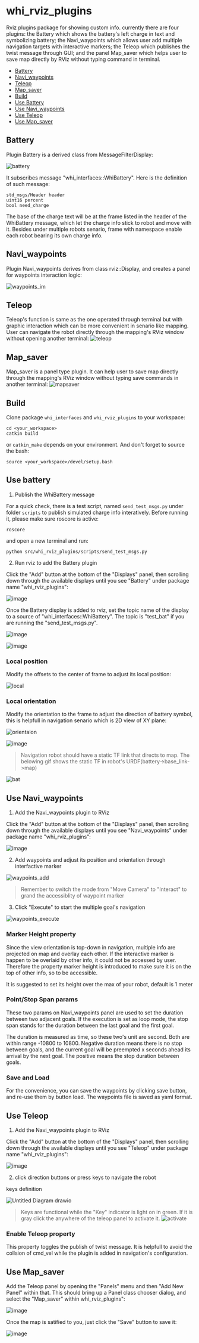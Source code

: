 # whi_rviz_plugins
Rviz plugins package for showing custom info. currently there are four plugins: the Battery which shows the battery's left charge in text and symbolizing battery; the Navi_waypoints which allows user add multiple navigation targets with interactive markers; the Teleop which publishes the twist message through GUI; and the panel Map_saver which helps user to save map directly by RViz without typing command in terminal.

- [Battery](#battery)
- [Navi_waypoints](#navi_waypoints)
- [Teleop](#teleop)
- [Map_saver](#map_saver)
- [Build](#build)
- [Use Battery](#use-battery)
- [Use Navi_waypoints](#use-navi_waypoints)
- [Use Teleop](#use-teleop)
- [Use Map_saver](#use-map_saver)

## Battery
Plugin Battery is a derived class from MessageFilterDisplay:

![battery](https://user-images.githubusercontent.com/72239958/187207845-3ec2cd87-ec7e-437b-9cd5-7884a6faf08e.gif)

It subscribes message "whi_interfaces::WhiBattery". Here is the definition of such message:

```
std_msgs/Header header
uint16 percent
bool need_charge
```

The base of the charge text will be at the frame listed in the header of the WhiBattery message, which let the charge info stick to robot and move with it. Besides under multiple robots senario, frame with namespace enable each robot bearing its own charge info.

## Navi_waypoints
Plugin Navi_waypoints derives from class rviz::Display, and creates a panel for waypoints interaction logic:

![waypoints_im](https://user-images.githubusercontent.com/72239958/198922851-85c9cbee-87e3-4eca-871b-9a39282a0e05.gif)

## Teleop
Teleop's function is same as the one operated through terminal but with graphic interaction which can be more convenient in senario like mapping. User can navigate the robot directly through the mapping's RViz window without opening another terminal:
![teleop](https://user-images.githubusercontent.com/72239958/202849722-3b94f105-314e-4de9-b6fb-4c0973ace9c4.gif)

## Map_saver
Map_saver is a panel type plugin. It can help user to save map directly through the mapping's RViz window without typing save commands in another terminal:
![mapsaver](https://user-images.githubusercontent.com/72239958/202850327-21740d9a-5339-45bb-a772-2a1c1e2f22fc.gif)


## Build
Clone package `whi_interfaces` and `whi_rviz_plugins` to your workspace:

```
cd <your_workspace>
catkin build
```

or `catkin_make` depends on your environment. And don't forget to source the bash:
```
source <your_workspace>/devel/setup.bash
```

## Use battery
1. Publish the WhiBattery message

  For a quick check, there is a test script, named `send_test_msgs.py` under folder `scripts` to publish simulated charge info interatively. Before running it, please make sure roscore is active:
  ```
  roscore
  ```
  and open a new terminal and run:
  ```
  python src/whi_rviz_plugins/scripts/send_test_msgs.py 
  ```

2. Run rviz to add the Battery plugin

  Click the "Add" button at the bottom of the "Displays" panel, then scrolling down through the available displays until you see "Battery" under package name "whi_rviz_plugins":

![image](https://user-images.githubusercontent.com/72239958/182015665-fd271ba8-7fbb-4b4c-b479-73f90e24b48d.png)

  Once the Battery display is added to rviz, set the topic name of the display to a source of "whi_interfaces::WhiBattery". The topic is "test_bat" if you are running the "send_test_msgs.py".
  
![image](https://user-images.githubusercontent.com/72239958/182015784-2942af09-8773-464b-87ce-e31522cf21ec.png)

![image](https://user-images.githubusercontent.com/72239958/187208878-81e3d48a-a54f-4eb4-af29-1ef49cd71409.png)

### Local position

Modify the offsets to the center of frame to adjust its local position:

![local](https://user-images.githubusercontent.com/72239958/187211993-2fa4fc94-10c3-432e-85df-b959d0695dc2.gif)

### Local orientation

Modify the orientation to the frame to adjust the direction of battery symbol, this is helpfull in navigation senario which is 2D view of XY plane:

![orientaion](https://user-images.githubusercontent.com/72239958/187387702-172637b1-0e06-4356-9259-c1d16afceebc.gif)

![image](https://user-images.githubusercontent.com/72239958/187388565-0340d940-fc04-4a1f-aca6-e193c1c8feaa.png)

> Navigation robot should have a static TF link that directs to map. The belowing gif shows the static TF in robot's URDF(battery->base_link->map)

![bat](https://user-images.githubusercontent.com/72239958/197972731-3d453537-44c4-4a22-9038-617c21d2711d.gif)

## Use Navi_waypoints
1. Add the Navi_waypoints plugin to RViz

Click the "Add" button at the bottom of the "Displays" panel, then scrolling down through the available displays until you see "Navi_waypoints" under package name "whi_rviz_plugins":

![image](https://user-images.githubusercontent.com/72239958/198869331-34ce45d3-8879-4535-a3ff-5046b597dca4.png)

2. Add waypoints and adjust its position and orientation through interfactive marker

![waypoints_add](https://user-images.githubusercontent.com/72239958/198868281-a7e562d9-c85d-4ec5-ab89-87e6f34de6eb.gif)

> Remember to switch the mode from "Move Camera" to "Interact" to grand the accessiblity of waypoint marker


3. Click "Execute" to start the multiple goal's navigation

![waypoints_execute](https://user-images.githubusercontent.com/72239958/198869441-af36d932-8744-413e-907e-957bf3ac91ec.gif)


### Marker Height property

Since the view orientation is top-down in navigation, multiple info are projected on map and overlay each other. If the interactive marker is happen to be overlaid by other info, it could not be accessed by user. Therefore the property marker height is introduced to make sure it is on the top of other info, so to be accessible.

It is suggested to set its height over the max of your robot, default is 1 meter

### Point/Stop Span params

These two params on Navi_waypoints panel are used to set the duration between two adjacent goals. If the execution is set as loop mode, the stop span stands for the duration between the last goal and the first goal.

The duration is measured as time, so these two's unit are second. Both are within range -10800 to 10800. Negative duration means there is no stop between goals, and the current goal will be preempted x seconds ahead its arrival by the next goal. The positive means the stop duration between goals.

### Save and Load

For the convenience, you can save the waypoints by clicking save button, and re-use them by button load. The waypoints file is saved as yaml format.

## Use Teleop
1. Add the Navi_waypoints plugin to RViz

Click the "Add" button at the bottom of the "Displays" panel, then scrolling down through the available displays until you see "Teleop" under package name "whi_rviz_plugins":

![image](https://user-images.githubusercontent.com/72239958/202850781-d94e9f6d-91d2-4520-a68a-a1fc409d4675.png)

2. click direction buttons or press keys to navigate the robot

keys definition

![Untitled Diagram drawio](https://user-images.githubusercontent.com/72239958/202851886-e404eafc-dae1-488b-bbb4-356eb4cca441.png)

> Keys are functional while the "Key" indicator is light on in green. If it is gray click the anywhere of the teleop panel to activate it.
> ![activate](https://user-images.githubusercontent.com/72239958/202852068-e9f2c921-3cc8-46ae-880f-5bece0c381a1.gif)

### Enable Teleop property
This property toggles the publish of twist message. It is helpfull to avoid the collsion of cmd_vel while the plugin is added in navigation's configuration.

## Use Map_saver
Add the Teleop panel by opening the "Panels" menu and then "Add New Panel" within that. This should bring up a Panel class chooser dialog, and select the "Map_saver" within whi_rviz_plugins":

![image](https://user-images.githubusercontent.com/72239958/202853152-601e29cf-00cf-4d0b-8c8f-170ad75a8948.png)

Once the map is satified to you, just click the "Save" button to save it:

![image](https://user-images.githubusercontent.com/72239958/202853295-8db92ae3-2eec-4a9a-bad7-8a09b027c21c.png)

